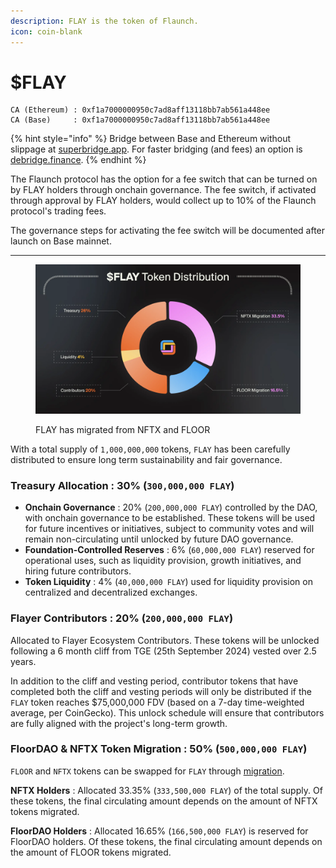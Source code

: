 ```yaml
---
description: FLAY is the token of Flaunch.
icon: coin-blank
---
```


# $FLAY

```
CA (Ethereum) : 0xf1a7000000950c7ad8aff13118bb7ab561a448ee
CA (Base)     : 0xf1a7000000950c7ad8aff13118bb7ab561a448ee
```

{% hint style="info" %}
Bridge between Base and Ethereum without slippage at [superbridge.app](https://superbridge.app/). For faster bridging (and fees) an option is [debridge.finance](https://debridge.finance/).
{% endhint %}

The Flaunch protocol has the option for a fee switch that can be turned on by FLAY holders through onchain governance. The fee switch, if activated through approval by FLAY holders, would collect up to 10% of the Flaunch protocol's trading fees.

The governance steps for activating the fee switch will be documented after launch on Base mainnet.

***

<figure><img src="../.gitbook/assets/image (1) (1).png" alt=""><figcaption><p>FLAY has migrated from NFTX and FLOOR</p></figcaption></figure>

With a total supply of `1,000,000,000` tokens, `FLAY` has been carefully distributed to ensure long term sustainability and fair governance.

### **Treasury Allocation** : 30% (`300,000,000 FLAY`) <a href="#treasury-allocation--30-300000000-flay" id="treasury-allocation--30-300000000-flay"></a>

* **Onchain Governance** : 20% (`200,000,000 FLAY`) controlled by the DAO, with onchain governance to be established. These tokens will be used for future incentives or initiatives, subject to community votes and will remain non-circulating until unlocked by future DAO governance.
* **Foundation-Controlled Reserves** : 6% (`60,000,000 FLAY`) reserved for operational uses, such as liquidity provision, growth initiatives, and hiring future contributors.
* **Token Liquidity** : 4% (`40,000,000 FLAY`) used for liquidity provision on centralized and decentralized exchanges.

### **Flayer Contributors** : 20% (`200,000,000 FLAY`) <a href="#flayer-contributors--20-200000000-flay" id="flayer-contributors--20-200000000-flay"></a>

Allocated to Flayer Ecosystem Contributors. These tokens will be unlocked following a 6 month cliff from TGE (25th September 2024) vested over 2.5 years.

In addition to the cliff and vesting period, contributor tokens that have completed both the cliff and vesting periods will only be distributed if the `FLAY` token reaches $75,000,000 FDV (based on a 7-day time-weighted average, per CoinGecko). This unlock schedule will ensure that contributors are fully aligned with the project's long-term growth.

### **FloorDAO & NFTX Token Migration** : 50% (`500,000,000 FLAY`) <a href="#floordao--nftx-token-migration--50-500000000-flay" id="floordao--nftx-token-migration--50-500000000-flay"></a>

`FLOOR` and `NFTX` tokens can be swapped for `FLAY` through [migration](https://migrate.flayer.io/).

**NFTX Holders** : Allocated 33.35% (`333,500,000 FLAY`) of the total supply. Of these tokens, the final circulating amount depends on the amount of NFTX tokens migrated.

**FloorDAO Holders** : Allocated 16.65% (`166,500,000 FLAY`) is reserved for FloorDAO holders. Of these tokens, the final circulating amount depends on the amount of FLOOR tokens migrated.
